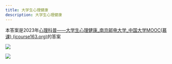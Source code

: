 ```yaml
---
title: 大学生心理健康
description: 大学生心理健康
---
```



本答案是2023年[心理科普——大学生心理健康_南京邮电大学_中国大学MOOC(慕课) (icourse163.org)](https://www.icourse163.org/course/NJUPT-1206359807)的答案

![](https://s1.vika.cn/space/2023/05/20/1716acf93ced4d21b7211c6e2f25ee97)

![](https://s1.vika.cn/space/2023/05/20/a1ff2d509e8f4d65aed83208ecd6cc4c)